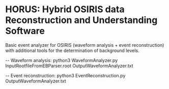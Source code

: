 # HORUS: Hybrid OSIRIS data Reconstruction and Understanding Software
Basic event analyzer for OSIRIS (waveform analysis + event reconstruction) with additional tools for the determination of background levels.

-- Waveform analysis:
python3 WaveformAnalyzer.py InputRootfileFromEBParser.root OutputWaveformAnalyzer.txt

-- Event reconstruction:
python3 EventReconstruction.py OutputWaveformAnalyzer.txt
